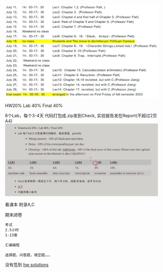 

![f8109b1a9249de278890c00fe7a5d473.png](../../_resources/f8109b1a9249de278890c00fe7a5d473.png)

HW20% Lab 40%  Final 40%

6个Lab，每个3-4天
代码打包成.zip发到Check, 实验报告发在Report(不超过2页A4)
![887b69a6bd0125e7527711f64bd2f8e7.png](../../_resources/887b69a6bd0125e7527711f64bd2f8e7.png)

看课本
附录A,C

期末闭卷

```
考试
2.5小时
1-13章

汇编编程

选择题，问答题，填空题。。。
```

没有签到
[hw solutions](https://github.com/QSCTech/zju-icicles/tree/master/%E8%AE%A1%E7%AE%97%E6%9C%BA%E7%B3%BB%E7%BB%9F%E6%A6%82%E8%AE%BA/%E4%BD%9C%E4%B8%9A%E7%AD%94%E6%A1%88)